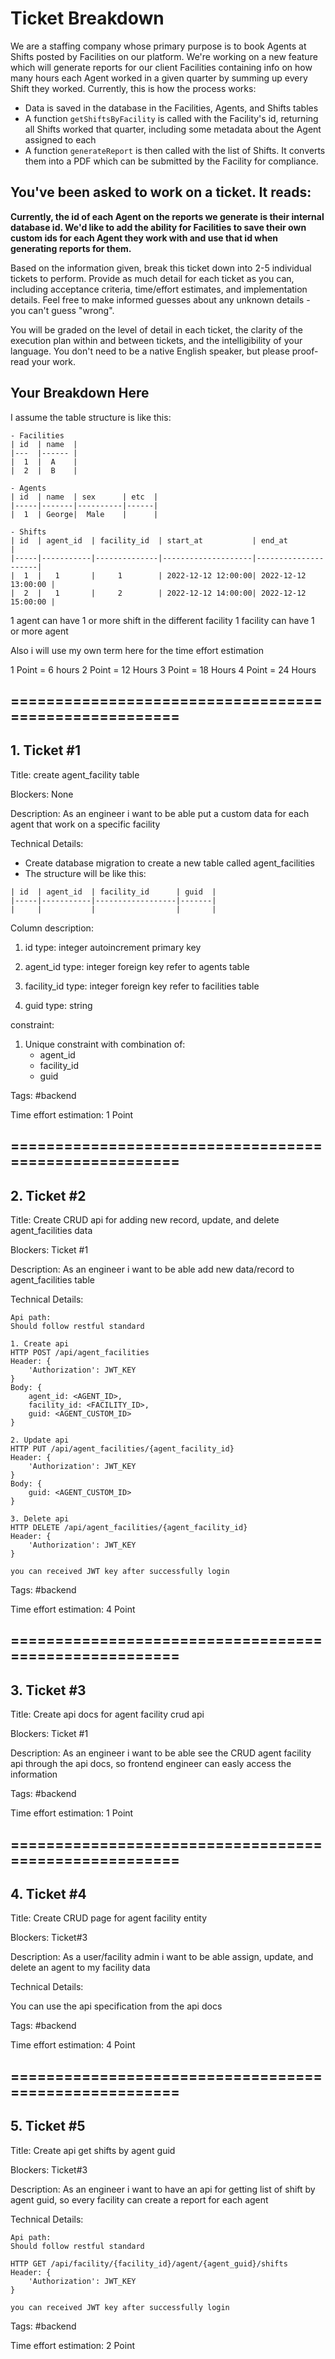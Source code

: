 # Ticket Breakdown
We are a staffing company whose primary purpose is to book Agents at Shifts posted by Facilities on our platform. We're working on a new feature which will generate reports for our client Facilities containing info on how many hours each Agent worked in a given quarter by summing up every Shift they worked. Currently, this is how the process works:

- Data is saved in the database in the Facilities, Agents, and Shifts tables
- A function `getShiftsByFacility` is called with the Facility's id, returning all Shifts worked that quarter, including some metadata about the Agent assigned to each
- A function `generateReport` is then called with the list of Shifts. It converts them into a PDF which can be submitted by the Facility for compliance.

## You've been asked to work on a ticket. It reads:

**Currently, the id of each Agent on the reports we generate is their internal database id. We'd like to add the ability for Facilities to save their own custom ids for each Agent they work with and use that id when generating reports for them.**


Based on the information given, break this ticket down into 2-5 individual tickets to perform. Provide as much detail for each ticket as you can, including acceptance criteria, time/effort estimates, and implementation details. Feel free to make informed guesses about any unknown details - you can't guess "wrong".


You will be graded on the level of detail in each ticket, the clarity of the execution plan within and between tickets, and the intelligibility of your language. You don't need to be a native English speaker, but please proof-read your work.

## Your Breakdown Here

I assume the table structure is like this:

```
- Facilities
| id  | name  |
|---  |------ |
|  1  |  A    |
|  2  |  B    |

- Agents 
| id  | name  | sex      | etc  |
|-----|-------|----------|------|
|  1  | George|  Male    |      |

- Shifts
| id  | agent_id  | facility_id  | start_at           | end_at              |
|-----|-----------|--------------|--------------------|---------------------|
|  1  |   1       |     1        | 2022-12-12 12:00:00| 2022-12-12 13:00:00 |
|  2  |   1       |     2        | 2022-12-12 14:00:00| 2022-12-12 15:00:00 |    
```

1 agent can have 1 or more shift in the different facility
1 facility can have 1 or more agent

Also i will use my own term here for the time effort estimation

1 Point = 6 hours
2 Point = 12 Hours
3 Point = 18 Hours
4 Point = 24 Hours

## ======================================================

## 1. Ticket #1

Title: create agent_facility table

Blockers: None

Description:
As an engineer i want to be able put a custom data for each agent that work on a specific facility

Technical Details:
- Create database migration to create a new table called agent_facilities
- The structure will be like this:
```
| id  | agent_id  | facility_id      | guid  |
|-----|-----------|------------------|-------|
|     |           |                  |       |
```

Column description:

1. id
type: integer
autoincrement
primary key

2. agent_id
type: integer
foreign key refer to agents table

3. facility_id
type: integer
foreign key refer to facilities table

4. guid
type: string

constraint:
1. Unique constraint with combination of: 
   - agent_id
   - facility_id
   - guid

Tags: #backend

Time effort estimation: 1 Point

## ======================================================

## 2. Ticket #2

Title: Create CRUD api for adding new record, update, and delete agent_facilities data

Blockers: Ticket #1

Description:
As an engineer i want to be able add new data/record to agent_facilities table

Technical Details:

    Api path:
    Should follow restful standard

    1. Create api
    HTTP POST /api/agent_facilities
    Header: {
        'Authorization': JWT_KEY
    }
    Body: {
        agent_id: <AGENT_ID>,
        facility_id: <FACILITY_ID>,
        guid: <AGENT_CUSTOM_ID>
    }

    2. Update api
    HTTP PUT /api/agent_facilities/{agent_facility_id}
    Header: {
        'Authorization': JWT_KEY
    }
    Body: {
        guid: <AGENT_CUSTOM_ID>
    }

    3. Delete api
    HTTP DELETE /api/agent_facilities/{agent_facility_id}
    Header: {
        'Authorization': JWT_KEY
    }

    you can received JWT key after successfully login

Tags: #backend

Time effort estimation: 4 Point


## ======================================================

## 3. Ticket #3

Title: Create api docs for agent facility crud api

Blockers: Ticket #1

Description:
As an engineer i want to be able see the CRUD agent facility api through the api docs, so frontend engineer can easly access the information

Tags: #backend

Time effort estimation: 1 Point


## ======================================================

## 4. Ticket #4

Title: Create CRUD page for agent facility entity

Blockers: Ticket#3

Description:
As a user/facility admin i want to be able assign, update, and delete an agent to my facility data

Technical Details:

You can use the api specification from the api docs

Tags: #backend

Time effort estimation: 4 Point

## ======================================================

## 5. Ticket #5

Title: Create api get shifts by agent guid

Blockers: Ticket#3

Description:
As an engineer i want to have an api for getting list of shift by agent guid, so every facility can create a report for each agent

Technical Details:

    Api path:
    Should follow restful standard

    HTTP GET /api/facility/{facility_id}/agent/{agent_guid}/shifts
    Header: {
        'Authorization': JWT_KEY
    }

    you can received JWT key after successfully login

Tags: #backend

Time effort estimation: 2 Point
